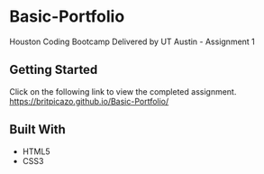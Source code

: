 # Basic-Portfolio
Houston Coding Bootcamp Delivered by UT Austin - Assignment 1

## Getting Started

Click on the following link to view the completed assignment.   
https://britpicazo.github.io/Basic-Portfolio/

## Built With

* HTML5
* CSS3